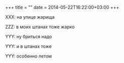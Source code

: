 +++
title = ""
date = 2014-05-22T16:22:00+03:00
+++

XXX: на улице жарища


ZZZ: в моих штанах тоже жарко


YYY: ну бриться надо


YYY: и в штанах тоже


YYY: особенно летом


